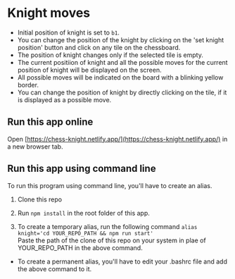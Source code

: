 # Knight moves

- Initial position of knight is set to `b1`.
- You can change the position of the knight by clicking on the 'set knight position' button and click on any tile on the chessboard.
- The position of knight changes only if the selected tile is empty.
- The current positiion of knight and all the possible moves for the current position of knight will be displayed on the screen.
- All possible moves will be indicated on the board with a blinking yellow border.
- You can change the position of knight by directly clicking on the tile, if it is displayed as a possible move.

## Run this app online

Open [https://chess-knight.netlify.app/](https://chess-knight.netlify.app/) in a new browser tab.

## Run this app using command line

To run this program using command line, you'll have to create an alias.

1. Clone this repo
2. Run `npm install` in the root folder of this app.

3. To create a temporary alias, run the following command
   `alias knight='cd YOUR_REPO_PATH && npm run start'`  
   Paste the path of the clone of this repo on your system in plae of YOUR_REPO_PATH in the above command.

- To create a permanent alias, you'll have to edit your .bashrc file and add the above command to it.
